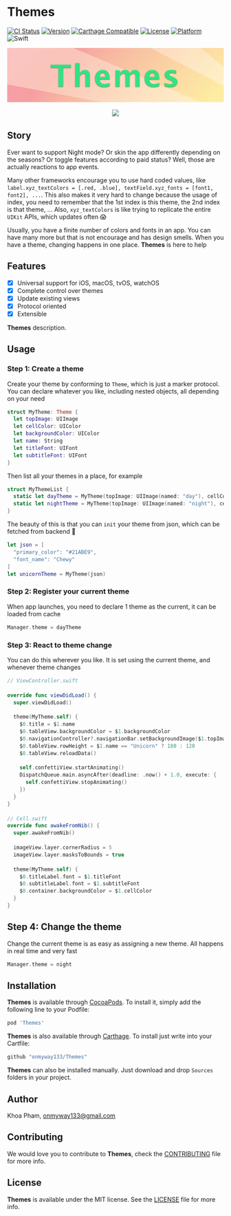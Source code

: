 # Themes

[![CI Status](http://img.shields.io/travis/onmyway133/Themes.svg?style=flat)](https://travis-ci.org/onmyway133/Themes)
[![Version](https://img.shields.io/cocoapods/v/Themes.svg?style=flat)](http://cocoadocs.org/docsets/Themes)
[![Carthage Compatible](https://img.shields.io/badge/Carthage-compatible-4BC51D.svg?style=flat)](https://github.com/Carthage/Carthage)
[![License](https://img.shields.io/cocoapods/l/Themes.svg?style=flat)](http://cocoadocs.org/docsets/Themes)
[![Platform](https://img.shields.io/cocoapods/p/Themes.svg?style=flat)](http://cocoadocs.org/docsets/Themes)
![Swift](https://img.shields.io/badge/%20in-swift%203.0-orange.svg)

![](Screenshots/Banner.png)


<div align = "center">
<img src="Screenshots/demo.gif" width="" height="400" />
</div>

## Story

Ever want to support Night mode? Or skin the app differently depending on the seasons? Or toggle features according to paid status? Well, those are actually reactions to app events.

Many other frameworks encourage you to use hard coded values, like `label.xyz_textColors = [.red, .blue], textField.xyz_fonts = [font1, font2], ...`. This also makes it very hard to change because the usage of index, you need to remember that the 1st index is this theme, the 2nd index is that theme, ... Also, `xyz_textColors` is like trying to replicate the entire `UIKit` APIs, which updates often :scream:

Usually, you have a finite number of colors and fonts in an app. You can have many more but that is not encourage and has design smells. When you have a theme, changing happens in one place. **Themes** is here to help

## Features

- [x] Universal support for iOS, macOS, tvOS, watchOS
- [x] Complete control over themes
- [X] Update existing views
- [x] Protocol oriented
- [x] Extensible

**Themes** description.

## Usage

### Step 1: Create a theme

Create your theme by conforming to `Theme`, which is just a marker protocol. You can declare whatever you like, including nested objects, all depending on your need

```swift
struct MyTheme: Theme {
  let topImage: UIImage
  let cellColor: UIColor
  let backgroundColor: UIColor
  let name: String
  let titleFont: UIFont
  let subtitleFont: UIFont
}
```

Then list all your themes in a place, for example

```swift
struct MyThemeList {
  static let dayTheme = MyTheme(topImage: UIImage(named: "day"), cellColor: .white)
  static let nightTheme = MyTheme(topImage: UIImage(named: "night"), cellColor: .black)
}
```

The beauty of this is that you can `init` your theme from json, which can be fetched from backend :rocket:

```swift
let json = [
  "primary_color": "#21ABE9",
  "font_name": "Chewy"
]
let unicornTheme = MyTheme(json)
```

### Step 2: Register your current theme

When app launches, you need to declare 1 theme as the current, it can be loaded from cache

```swift
Manager.theme = dayTheme
```

### Step 3: React to theme change

You can do this wherever you like. It is set using the current theme, and whenever theme changes

```swift
// ViewController.swift

override func viewDidLoad() {
  super.viewDidLoad()

  theme(MyTheme.self) {
    $0.title = $1.name
    $0.tableView.backgroundColor = $1.backgroundColor
    $0.navigationController?.navigationBar.setBackgroundImage($1.topImage, for: .default)
    $0.tableView.rowHeight = $1.name == "Unicorn" ? 180 : 120
    $0.tableView.reloadData()

    self.confettiView.startAnimating()
    DispatchQueue.main.asyncAfter(deadline: .now() + 1.0, execute: { 
      self.confettiView.stopAnimating()
    })
  }
}

// Cell.swift
override func awakeFromNib() {
  super.awakeFromNib()

  imageView.layer.cornerRadius = 5
  imageView.layer.masksToBounds = true

  theme(MyTheme.self) {
    $0.titleLabel.font = $1.titleFont
    $0.subtitleLabel.font = $1.subtitleFont
    $0.container.backgroundColor = $1.cellColor
  }
}

```

## Step 4: Change the theme

Change the current theme is as easy as assigning a new theme. All happens in real time and very fast

```swift
Manager.theme = night
```

## Installation

**Themes** is available through [CocoaPods](http://cocoapods.org). To install
it, simply add the following line to your Podfile:

```ruby
pod 'Themes'
```

**Themes** is also available through [Carthage](https://github.com/Carthage/Carthage).
To install just write into your Cartfile:

```ruby
github "onmyway133/Themes"
```

**Themes** can also be installed manually. Just download and drop `Sources` folders in your project.

## Author

Khoa Pham, onmyway133@gmail.com

## Contributing

We would love you to contribute to **Themes**, check the [CONTRIBUTING](https://github.com/onmyway133/Themes/blob/master/CONTRIBUTING.md) file for more info.

## License

**Themes** is available under the MIT license. See the [LICENSE](https://github.com/onmyway133/Themes/blob/master/LICENSE.md) file for more info.
